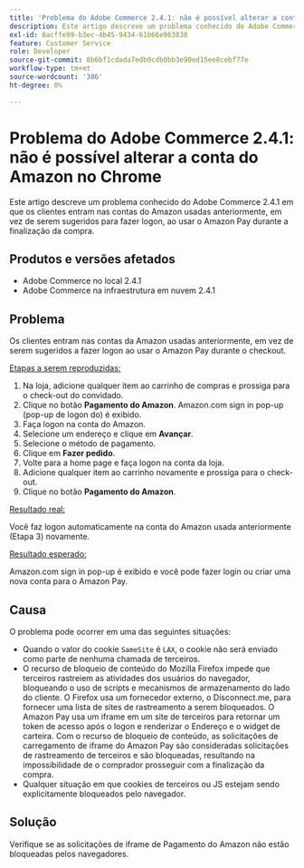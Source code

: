```yaml
---
title: 'Problema do Adobe Commerce 2.4.1: não é possível alterar a conta do Amazon no Chrome'
description: Este artigo descreve um problema conhecido do Adobe Commerce 2.4.1 em que os clientes entram nas contas do Amazon usadas anteriormente, em vez de serem sugeridos para fazer logon, ao usar o Amazon Pay durante a finalização da compra.
exl-id: 8acffe99-b3ec-4b45-9434-61b66e963838
feature: Customer Service
role: Developer
source-git-commit: 8b6bf1cdada7edb0cdb0bb3e90ed15ee8cebf77e
workflow-type: tm+mt
source-wordcount: '386'
ht-degree: 0%

---
```


# Problema do Adobe Commerce 2.4.1: não é possível alterar a conta do Amazon no Chrome

Este artigo descreve um problema conhecido do Adobe Commerce 2.4.1 em que os clientes entram nas contas do Amazon usadas anteriormente, em vez de serem sugeridos para fazer logon, ao usar o Amazon Pay durante a finalização da compra.

## Produtos e versões afetados

* Adobe Commerce no local 2.4.1
* Adobe Commerce na infraestrutura em nuvem 2.4.1

## Problema

Os clientes entram nas contas da Amazon usadas anteriormente, em vez de serem sugeridos a fazer logon ao usar o Amazon Pay durante o checkout.

<u>Etapas a serem reproduzidas:</u>

1. Na loja, adicione qualquer item ao carrinho de compras e prossiga para o check-out do convidado.
1. Clique no botão **Pagamento do Amazon**. Amazon.com sign in pop-up (pop-up de logon do) é exibido.
1. Faça logon na conta do Amazon.
1. Selecione um endereço e clique em **Avançar**.
1. Selecione o método de pagamento.
1. Clique em **Fazer pedido**.
1. Volte para a home page e faça logon na conta da loja.
1. Adicione qualquer item ao carrinho novamente e prossiga para o check-out.
1. Clique no botão **Pagamento do Amazon**.

<u>Resultado real:</u>

Você faz logon automaticamente na conta do Amazon usada anteriormente (Etapa 3) novamente.

<u>Resultado esperado:</u>

Amazon.com sign in pop-up é exibido e você pode fazer login ou criar uma nova conta para o Amazon Pay.

## Causa

O problema pode ocorrer em uma das seguintes situações:

* Quando o valor do cookie `SameSite` é `LAX`, o cookie não será enviado como parte de nenhuma chamada de terceiros.
* O recurso de bloqueio de conteúdo do Mozilla Firefox impede que terceiros rastreiem as atividades dos usuários do navegador, bloqueando o uso de scripts e mecanismos de armazenamento do lado do cliente. O Firefox usa um fornecedor externo, o Disconnect.me, para fornecer uma lista de sites de rastreamento a serem bloqueados. O Amazon Pay usa um iframe em um site de terceiros para retornar um token de acesso após o logon e renderizar o Endereço e o widget de carteira. Com o recurso de bloqueio de conteúdo, as solicitações de carregamento de iframe do Amazon Pay são consideradas solicitações de rastreamento de terceiros e são bloqueadas, resultando na impossibilidade de o comprador prosseguir com a finalização da compra.
* Qualquer situação em que cookies de terceiros ou JS estejam sendo explicitamente bloqueados pelo navegador.

## Solução

Verifique se as solicitações de iframe de Pagamento do Amazon não estão bloqueadas pelos navegadores.
